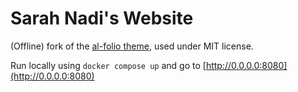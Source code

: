 # Sarah Nadi's Website

(Offline) fork of the [al-folio theme](https://github.com/alshedivat/al-folio/tree/master), used under MIT license.

Run locally using `docker compose up` and go to [http://0.0.0.0:8080](http://0.0.0.0:8080)